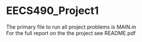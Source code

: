 # EECS490_Project1
The primary file to run all project problems is MAIN.m    
For the full report on the the project see README.pdf
